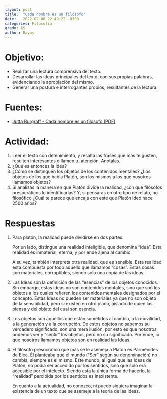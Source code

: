 ```yaml
---
layout: post
title:  "Cada hombre es un filósofo"
date:   2022-02-06 22:49:22 -0300
categories: Filosofia
grado: 6S
author: Bayas
---
```

# Objetivo:

- Realizar una lectura comprensiva del texto.
- Desarrollar las ideas principales del texto, con sus propias palabras, evidenciando la apropiación del mismo.
- Generar una postura e interrogantes propios, resultantes de la lectura.

# Fuentes:

- [Jutta Burgraff - Cada hombre es un filósofo (PDF)](https://bayaspirina.github.io/Bayas/assets/CadaHombreEsUnFilosofo.pdf)

# Actividad:

1. Leer el texto con detenimiento, y resalta las frases que más te gusten, resulten interesantes o llamen tu atención. Anótalas.
2. ¿Qué es entonces la Idea?
3. ¿Cómo se distinguen los objetos de los contenidos mentales? ¿Los objetos de los que habla Platón, son los mismos a los que nosotros llamamos objetos?
4. Si analizas la manera en qué Platón divide la realidad, ¿con que filósofos presocráticos lo identificarías? Y, si pensaras en otro tipo de relato, no filosófico ¿Cuál te parece que encaja con este que Platón ideó hace 2500 años?

# Respuestas

1. Para platón, la realidad puede dividirse en dos partes.

    Por un lado, distingue una realidad inteligible, que denomina “idea”. Esta realidad es inmaterial, eterna, y por ende ajena al cambio.

    A su vez, también interpreta otra realidad, que es sensible. Esta realidad esta compuesta por todo aquello que llamamos “cosas”. Estas cosas son materiales, corruptibles, siendo solo una copia de las ideas.

2. Las Ideas son la definición de las “esencias” de los objetos conocidos. Sin embargo, estas ideas no son contenidos mentales, sino que son los objetos a los cuales refieren los contenidos mentales designados por el concepto. Estas Ideas no pueden ser materiales ya que no son objeto de la sensibilidad, pero si existen en otro plano, aislado de quien las piensa y del objeto del cual son esencia.

3. Los objetos son aquellos que están sometidos al cambio, a la movilidad, a la generación y a la corrupción. De estos objetos no sabemos su verdadero significado, son una mera ilusión, por esto es que nosotros podemos ver y “sentir” los objetos, pero no su significado. Por ende, lo que nosotros llamamos objetos son en realidad las Ideas.

4. El filósofo presocrático que más se le asemeja a Platón es Parménides de Elea. Él planteaba que el mundo (“Ser” según su denominación) no cambia, siempre es el mismo. 	Este mundo, al igual que las Ideas de Platón, no podía ser accedido por los sentidos, sino que solo era accesible por el intelecto.
Siendo esta la única forma de hacerlo, la “realidad” percibida por los sentidos es inexistente.

    En cuanto a la actualidad, no conozco, ni puedo siquiera imaginar la existencia de un texto que se asemeje a la teoría de las Ideas.
